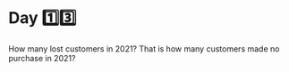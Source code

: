 # Day 1️⃣3️⃣

How many lost customers in 2021? That is how many customers made no purchase in 2021?

